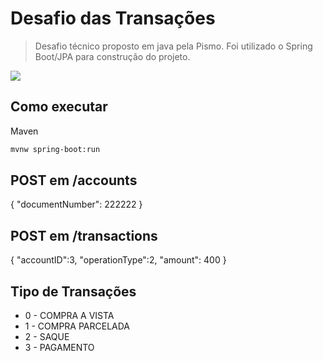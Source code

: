 # Desafio das Transações
> Desafio técnico proposto em java pela Pismo. Foi utilizado o Spring Boot/JPA para construção do projeto.



![](header.png)

## Como executar

Maven

```sh
mvnw spring-boot:run
```

## POST em  /accounts

{
 "documentNumber": 222222
}

## POST em /transactions

{
    "accountID":3, "operationType":2, "amount": 400
}



## Tipo de Transações

* 0 - COMPRA A VISTA
* 1 - COMPRA PARCELADA
* 2 - SAQUE
* 3 - PAGAMENTO